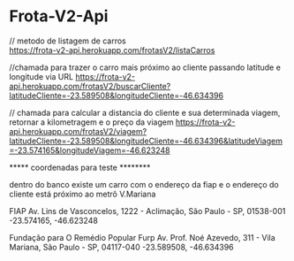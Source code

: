 # Frota-V2-Api

// metodo de listagem de carros                                                                                                          
https://frota-v2-api.herokuapp.com/frotasV2/listaCarros

//chamada para trazer o carro mais próximo ao cliente passando latitude e longitude via URL 
https://frota-v2-api.herokuapp.com/frotasV2/buscarCliente?latitudeCliente=-23.589508&longitudeCliente=-46.634396

// chamada para calcular a distancia do cliente e sua determinada viagem, retornar a kilometragem e o preço da viagem
https://frota-v2-api.herokuapp.com/frotasV2/viagem?latitudeCliente=-23.589508&longitudeCliente=-46.634396&latitudeViagem=-23.574165&longitudeViagem=-46.623248


***** coordenadas para teste ********

dentro do banco existe um carro com o endereço da fiap e o endereço do cliente está próximo ao metrô V.Mariana

FIAP Av. Lins de Vasconcelos, 1222 - Aclimação, São Paulo - SP, 01538-001 -23.574165, -46.623248

Fundação para O Remédio Popular Furp Av. Prof. Noé Azevedo, 
311 - Vila Mariana, São Paulo - SP, 04117-040 -23.589508, -46.634396
